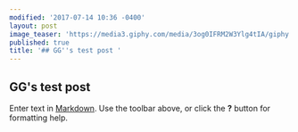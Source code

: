 ```yaml
---
modified: '2017-07-14 10:36 -0400'
layout: post
image_teaser: 'https://media3.giphy.com/media/3og0IFRM2W3Ylg4tIA/giphy.gif'
published: true
title: '## GG''s test post '
---
```

## GG's test post 

Enter text in [Markdown](http://daringfireball.net/projects/markdown/). Use the toolbar above, or click the **?** button for formatting help.
